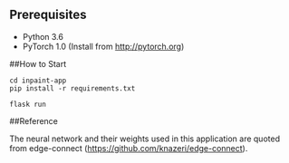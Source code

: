 ## Prerequisites
- Python 3.6
- PyTorch 1.0 (Install from http://pytorch.org)


##How to Start
```
cd inpaint-app
pip install -r requirements.txt
```
```
flask run
```
##Reference

The neural network and their weights used in this application are quoted from edge-connect (https://github.com/knazeri/edge-connect).